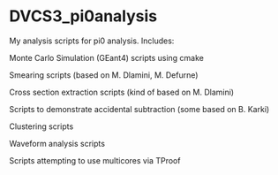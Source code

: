 # DVCS3_pi0analysis
My analysis scripts for pi0 analysis. 
Includes:

Monte Carlo Simulation (GEant4) scripts using cmake

Smearing scripts (based on M. Dlamini, M. Defurne)

Cross section extraction scripts (kind of based on M. Dlamini)

Scripts to demonstrate accidental subtraction (some based on B. Karki)

Clustering scripts

Waveform analysis scripts

Scripts attempting to use multicores via TProof

